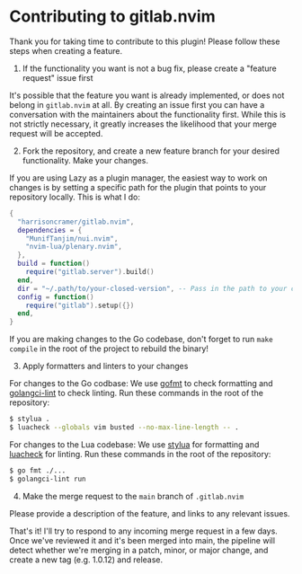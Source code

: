 # Contributing to gitlab.nvim

Thank you for taking time to contribute to this plugin! Please follow these steps when creating a feature.

1. If the functionality you want is not a bug fix, please create a "feature request" issue first

It's possible that the feature you want is already implemented, or does not belong in `gitlab.nvim` at all. By creating an issue first you can have a conversation with the maintainers about the functionality first. While this is not strictly necessary, it greatly increases the likelihood that your merge request will be accepted.

2. Fork the repository, and create a new feature branch for your desired functionality. Make your changes.

If you are using Lazy as a plugin manager, the easiest way to work on changes is by setting a specific path for the plugin that points to your repository locally. This is what I do:

```lua 
{
  "harrisoncramer/gitlab.nvim",
  dependencies = {
    "MunifTanjim/nui.nvim",
    "nvim-lua/plenary.nvim",
  },
  build = function()
    require("gitlab.server").build()
  end,
  dir = "~/.path/to/your-closed-version", -- Pass in the path to your cloned repository
  config = function()
    require("gitlab").setup({})
  end,
}
```

If you are making changes to the Go codebase, don't forget to run `make compile` in the root of the project to rebuild the binary!

3. Apply formatters and linters to your changes

For changes to the Go codbase: We use <a href="https://pkg.go.dev/cmd/gofmt">gofmt</a> to check formatting and <a href="https://github.com/golangci/golangci-lint">golangci-lint</a> to check linting. Run these commands in the root of the repository:

```bash
$ stylua .
$ luacheck --globals vim busted --no-max-line-length -- .
```

For changes to the Lua codebase: We use <a href="https://github.com/JohnnyMorganz/StyLua">stylua</a> for formatting and <a href="https://github.com/mpeterv/luacheck">luacheck</a> for linting. Run these commands in the root of the repository:

```bash
$ go fmt ./...
$ golangci-lint run
```

4. Make the merge request to the `main` branch of `.gitlab.nvim`

Please provide a description of the feature, and links to any relevant issues. 

That's it! I'll try to respond to any incoming merge request in a few days. Once we've reviewed it and it's been merged into main, the pipeline will detect whether we're merging in a patch, minor, or major change, and create a new tag (e.g. 1.0.12) and release.
